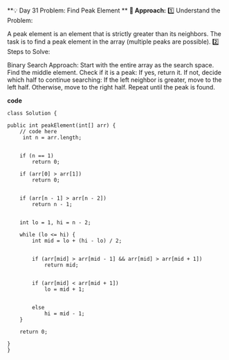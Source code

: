 
**💡 Day 31 Problem: Find Peak Element
**
**🧠 Approach:**
1️⃣ Understand the Problem:

A peak element is an element that is strictly greater than its neighbors.
The task is to find a peak element in the array (multiple peaks are possible).
2️⃣ Steps to Solve:

Binary Search Approach:
Start with the entire array as the search space.
Find the middle element.
Check if it is a peak:
If yes, return it.
If not, decide which half to continue searching:
If the left neighbor is greater, move to the left half.
Otherwise, move to the right half.
Repeat until the peak is found.


**code**

    class Solution {

    public int peakElement(int[] arr) {
        // code here
         int n = arr.length;

        
        if (n == 1)
            return 0;

        if (arr[0] > arr[1])
            return 0;


        if (arr[n - 1] > arr[n - 2])
            return n - 1;

 
        int lo = 1, hi = n - 2;

        while (lo <= hi) {
            int mid = lo + (hi - lo) / 2;

            
            if (arr[mid] > arr[mid - 1] && arr[mid] > arr[mid + 1])
                return mid;

     
            if (arr[mid] < arr[mid + 1])
                lo = mid + 1;

         
            else
                hi = mid - 1;
        }

        return 0;
    
    }
    }
